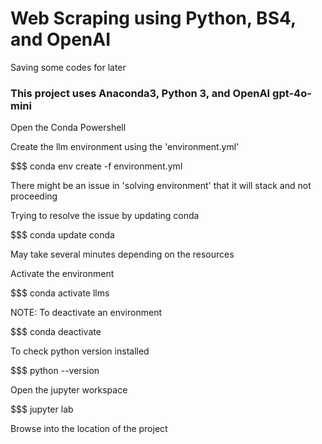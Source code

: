 # Web Scraping using Python, BS4, and OpenAI
Saving some codes for later

### This project uses Anaconda3, Python 3, and OpenAI gpt-4o-mini

Open the Conda Powershell

Create the llm environment using the 'environment.yml'

$$$ conda env create -f environment.yml

There might be an issue in 'solving environment' that it will stack and not proceeding

Trying to resolve the issue by updating conda

$$$ conda update conda

May take several minutes depending on the resources

Activate the environment

$$$ conda activate llms

NOTE: To deactivate an environment

$$$ conda deactivate

To check python version installed

$$$ python --version

Open the jupyter workspace

$$$ jupyter lab

Browse into the location of the project